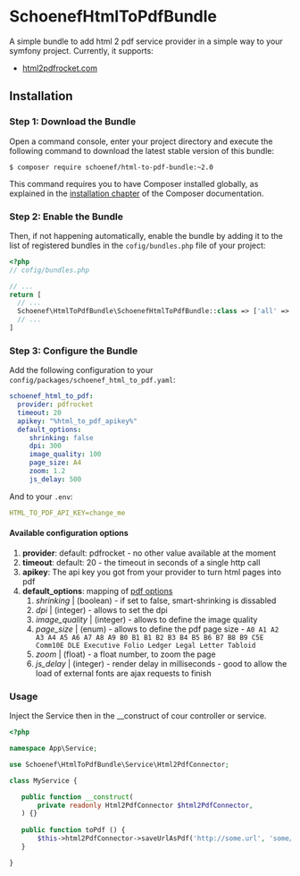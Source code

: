 # SchoenefHtmlToPdfBundle
A simple bundle to add html 2 pdf service provider in a simple way to your symfony project. Currently, it supports:

 - [html2pdfrocket.com](https://www.html2pdfrocket.com)

## Installation

### Step 1: Download the Bundle


Open a command console, enter your project directory and execute the
following command to download the latest stable version of this bundle:

```console
$ composer require schoenef/html-to-pdf-bundle:~2.0
```

This command requires you to have Composer installed globally, as explained
in the [installation chapter](https://getcomposer.org/doc/00-intro.md)
of the Composer documentation.

### Step 2: Enable the Bundle

Then, if not happening automatically, enable the bundle by adding it to the list of registered bundles
in the `cofig/bundles.php` file of your project:

```php
<?php
// cofig/bundles.php

// ...
return [
  // ...
  Schoenef\HtmlToPdfBundle\SchoenefHtmlToPdfBundle::class => ['all' => true],
  // ...
]
```

### Step 3: Configure the Bundle

Add the following configuration to your ```config/packages/schoenef_html_to_pdf.yaml```:
```yml
schoenef_html_to_pdf:
  provider: pdfrocket
  timeout: 20
  apikey: "%html_to_pdf_apikey%"
  default_options:
     shrinking: false
     dpi: 300
     image_quality: 100
     page_size: A4
     zoom: 1.2
     js_delay: 500
```

And to your ```.env```:
```yml
HTML_TO_PDF_API_KEY=change_me
```

#### Available configuration options

1. **provider**: default: pdfrocket - no other value available at the moment
1. **timeout**: default: 20 - the timeout in seconds of a single http call
1. **apikey**: The api key you got from your provider to turn html pages into pdf
1. **default_options**: mapping of [pdf options](https://www.html2pdfrocket.com/#htmltopdf)
   1. *shrinking* | (boolean) - if set to false, smart-shrinking is dissabled
   1. *dpi* | (integer) - allows to set the dpi
   1. *image_quality* | (integer) - allows to define the image quality
   1. *page_size* | (enum) - allows to define the pdf page size - ```A0 A1 A2 A3 A4 A5 A6 A7 A8 A9 B0 B1 B1 B2 B3 B4 B5 B6 B7 B8 B9 C5E Comm10E DLE Executive Folio Ledger Legal Letter Tabloid```
   1. *zoom* | (float) - a float number, to zoom the page 
   1. *js_delay* | (integer) - render delay in milliseconds - good to allow the load of external fonts are ajax requests to finish

### Usage

Inject the Service then in the __construct of cour controller or service.

```php
<?php

namespace App\Service;

use Schoenef\HtmlToPdfBundle\Service\Html2PdfConnector;

class MyService {

   public function __construct(
       private readonly Html2PdfConnector $html2PdfConnector,
   ) {}
   
   public function toPdf () {
       $this->html2PdfConnector->saveUrlAsPdf('http://some.url', 'some/file/path.pdf', ['dpi' => 96]);
   }

}
```
